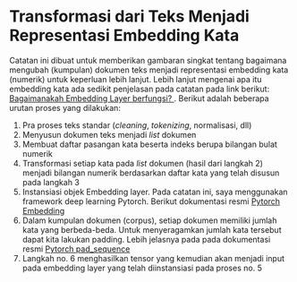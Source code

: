 # Transformasi dari Teks Menjadi Representasi Embedding Kata
Catatan ini dibuat untuk memberikan gambaran singkat tentang bagaimana mengubah (kumpulan) dokumen teks menjadi representasi embedding kata (numerik) untuk keperluan lebih lanjut. Lebih lanjut mengenai apa itu embedding kata ada sedikit penjelasan pada catatan pada link berikut: [Bagaimanakah Embedding Layer berfungsi?
](https://github.com/rizalespe/Catatan-Deep-Learning/blob/master/Embedding-Layer.md#bagaimanakah-embedding-layer-berfungsi).  Berikut adalah beberapa urutan proses yang dilakukan:
1. Pra proses teks standar (_cleaning_, _tokenizing_, normalisasi, dll)
2. Menyusun dokumen teks menjadi _list_ dokumen
3. Membuat daftar pasangan kata beserta indeks berupa bilangan bulat numerik
4. Transformasi setiap kata pada _list_ dokumen (hasil dari langkah 2) menjadi bilangan numerik berdasarkan daftar kata yang telah disusun pada langkah 3
5. Instansiasi objek Embedding layer. Pada catatan ini, saya menggunakan framework deep learning Pytorch. Berikut dokumentasi resmi [Pytorch Embedding](https://pytorch.org/docs/stable/nn.html#embedding)
6. Dalam kumpulan dokumen (corpus), setiap dokumen memiliki jumlah kata yang berbeda-beda. Untuk menyeragamkan jumlah kata tersebut dapat kita lakukan padding. Lebih jelasnya pada pada dokumentasi resmi [Pytorch pad_sequence](https://pytorch.org/docs/stable/nn.html#pad-sequence)
7. Langkah no. 6 menghasilkan tensor yang kemudian akan menjadi input pada embedding layer yang telah diinstansiasi pada proses no. 5